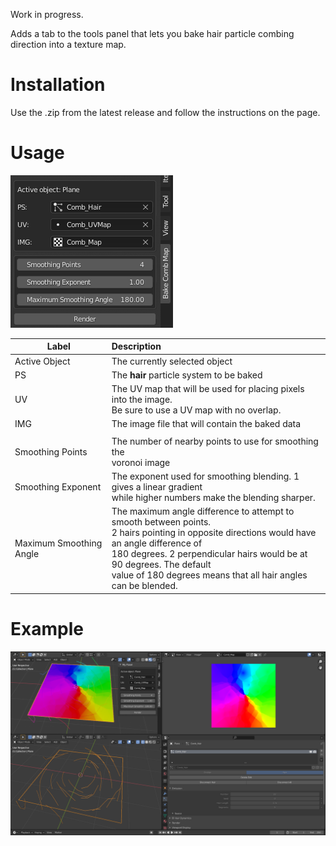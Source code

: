 Work in progress.

Adds a tab to the tools panel that lets you bake hair particle combing direction into a texture map.

# Installation

Use the .zip from the latest release and follow the instructions on the page.

# Usage
![panel1.PNG](panel1.png)

| Label  | Description |
| ------------- |:-------------|
|Active Object| The currently selected object|
|PS| The **hair** particle system to be baked|
|UV| The UV map that will be used for placing pixels into the image.<br>Be sure to use a UV map with no overlap.|
|IMG| The image file that will contain the baked data|
|||
|Smoothing Points|The number of nearby points to use for smoothing the<br>voronoi image|
|Smoothing Exponent|The exponent used for smoothing blending. 1 gives a linear gradient<br>while higher numbers make the blending sharper.|
|Maximum Smoothing Angle| The maximum angle difference to attempt to smooth between points.<br>2 hairs pointing in opposite directions would have an angle difference of<br>180 degrees. 2 perpendicular hairs would be at 90 degrees. The default<br>value of 180 degrees means that all hair angles can be blended.|

# Example
![workspace1.PNG](workspace1.png)
